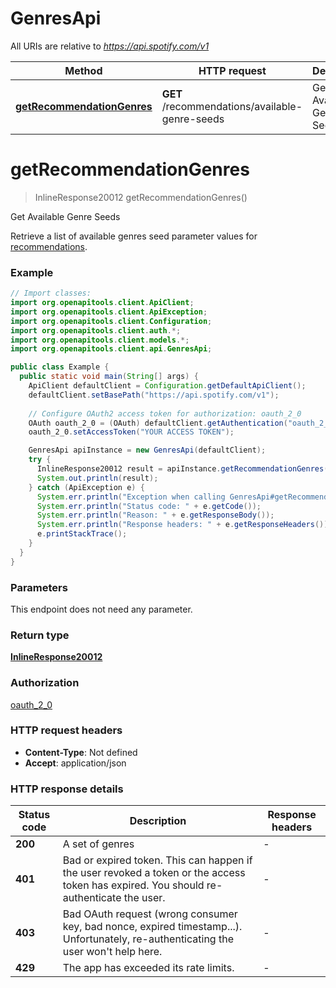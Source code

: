 # GenresApi

All URIs are relative to *https://api.spotify.com/v1*

Method | HTTP request | Description
------------- | ------------- | -------------
[**getRecommendationGenres**](GenresApi.md#getRecommendationGenres) | **GET** /recommendations/available-genre-seeds | Get Available Genre Seeds 


<a name="getRecommendationGenres"></a>
# **getRecommendationGenres**
> InlineResponse20012 getRecommendationGenres()

Get Available Genre Seeds 

Retrieve a list of available genres seed parameter values for [recommendations](/documentation/web-api/reference/#/operations/get-recommendations). 

### Example
```java
// Import classes:
import org.openapitools.client.ApiClient;
import org.openapitools.client.ApiException;
import org.openapitools.client.Configuration;
import org.openapitools.client.auth.*;
import org.openapitools.client.models.*;
import org.openapitools.client.api.GenresApi;

public class Example {
  public static void main(String[] args) {
    ApiClient defaultClient = Configuration.getDefaultApiClient();
    defaultClient.setBasePath("https://api.spotify.com/v1");
    
    // Configure OAuth2 access token for authorization: oauth_2_0
    OAuth oauth_2_0 = (OAuth) defaultClient.getAuthentication("oauth_2_0");
    oauth_2_0.setAccessToken("YOUR ACCESS TOKEN");

    GenresApi apiInstance = new GenresApi(defaultClient);
    try {
      InlineResponse20012 result = apiInstance.getRecommendationGenres();
      System.out.println(result);
    } catch (ApiException e) {
      System.err.println("Exception when calling GenresApi#getRecommendationGenres");
      System.err.println("Status code: " + e.getCode());
      System.err.println("Reason: " + e.getResponseBody());
      System.err.println("Response headers: " + e.getResponseHeaders());
      e.printStackTrace();
    }
  }
}
```

### Parameters
This endpoint does not need any parameter.

### Return type

[**InlineResponse20012**](InlineResponse20012.md)

### Authorization

[oauth_2_0](../README.md#oauth_2_0)

### HTTP request headers

 - **Content-Type**: Not defined
 - **Accept**: application/json

### HTTP response details
| Status code | Description | Response headers |
|-------------|-------------|------------------|
**200** | A set of genres |  -  |
**401** | Bad or expired token. This can happen if the user revoked a token or the access token has expired. You should re-authenticate the user.  |  -  |
**403** | Bad OAuth request (wrong consumer key, bad nonce, expired timestamp...). Unfortunately, re-authenticating the user won&#39;t help here.  |  -  |
**429** | The app has exceeded its rate limits.  |  -  |

